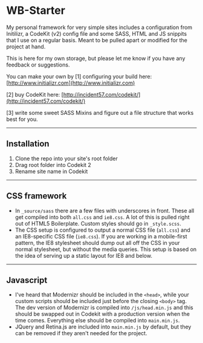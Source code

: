 WB-Starter
==========

My personal framework for very simple sites includes a configuration from Initilizr, a CodeKit (v2) config file and some SASS, HTML and JS snippits that I use on a regular basis. Meant to be pulled apart or modified for the project at hand.

This is here for my own storage, but please let me know if you have any feedback or suggestions.

You can make your own by [1] configuring your build here:
[http://www.initializr.com](http://www.initializr.com)

[2] buy CodeKit here:
[http://incident57.com/codekit/](http://incident57.com/codekit/)

[3] write some sweet SASS Mixins and figure out a file structure that works best for you.

---
## Installation
1. Clone the repo into your site's root folder
2. Drag root folder into Codekit 2
3. Rename site name in Codekit

---
## CSS framework
- In `_source/sass` there are a few files with underscores in front. These all get compiled into both `all.css` and `ie8.css`. A lot of this is pulled right out of HTML5 Boilerplate. Custom styles should go in `_style.scss`.
- The CSS setup is configured to output a normal CSS file (`all.css`) and an IE8-specific CSS file (`ie8.css`). If you are working in a mobile-first pattern, the IE8 stylesheet should dump out all off the CSS in your normal stylesheet, but without the media queries. This setup is based on the idea of serving up a static layout for IE8 and below.

---
## Javascript
- I've heard that Modernizr should be included in the `<head>`, while your custom scripts should be included just before the closing `<body>` tag. The dev version of Modernizr is compiled into `/js/head.min.js` and this should be swapped out in Codekit with a production version when the time comes. Everything else should be compiled into `main.min.js`.
- JQuery and Retina.js are included into `main.min.js` by default, but they can be removed if they aren't needed for the project.
